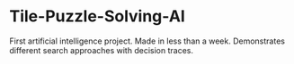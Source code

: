 # Tile-Puzzle-Solving-AI
First artificial intelligence project. Made in less than a week. Demonstrates different search approaches with decision traces.
